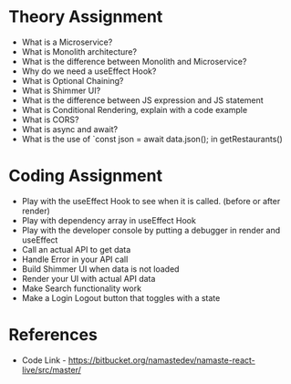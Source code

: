 # Theory Assignment

- What is a Microservice?
- What is Monolith architecture?
- What is the difference between Monolith and Microservice?
- Why do we need a useEffect Hook?
- What is Optional Chaining?
- What is Shimmer UI?
- What is the difference between JS expression and JS statement
- What is Conditional Rendering, explain with a code example
- What is CORS?
- What is async and await?
- What is the use of `const json = await data.json(); in getRestaurants()

# Coding Assignment

- Play with the useEffect Hook to see when it is called. (before or after render)
- Play with dependency array in useEffect Hook
- Play with the developer console by putting a debugger in render and useEffect
- Call an actual API to get data
- Handle Error in your API call
- Build Shimmer UI when data is not loaded
- Render your UI with actual API data
- Make Search functionality work
- Make a Login Logout button that toggles with a state

# References

- Code Link - https://bitbucket.org/namastedev/namaste-react-live/src/master/
